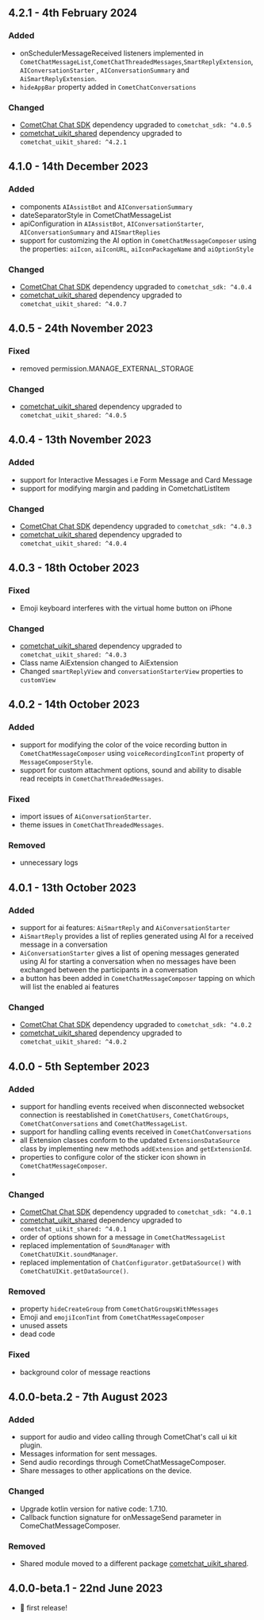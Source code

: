 ## 4.2.1 - 4th February 2024

### Added
- onSchedulerMessageReceived listeners implemented  in `CometChatMessageList`,`CometChatThreadedMessages`,`SmartReplyExtension`, `AIConversationStarter` , `AIConversationSummary` and `AiSmartReplyExtension`.
- `hideAppBar` property added in `CometChatConversations`  


### Changed

- [CometChat Chat SDK](https://pub.dev/packages/cometchat_sdk) dependency upgraded to `cometchat_sdk: ^4.0.5`
- [cometchat_uikit_shared](https://pub.dev/packages/cometchat_uikit_shared) dependency upgraded to `cometchat_uikit_shared: ^4.2.1`


## 4.1.0 - 14th December 2023

### Added
- components `AIAssistBot` and `AIConversationSummary`
- dateSeparatorStyle in CometChatMessageList
- apiConfiguration in `AIAssistBot`, `AIConversationStarter`, `AIConversationSummary` and `AISmartReplies`
- support for customizing the AI option in `CometChatMessageComposer` using the properties: `aiIcon`, `aiIconURL`, `aiIconPackageName` and `aiOptionStyle`


### Changed

- [CometChat Chat SDK](https://pub.dev/packages/cometchat_sdk) dependency upgraded to `cometchat_sdk: ^4.0.4`
- [cometchat_uikit_shared](https://pub.dev/packages/cometchat_uikit_shared) dependency upgraded to `cometchat_uikit_shared: ^4.0.7`

## 4.0.5 - 24th November 2023

### Fixed
- removed permission.MANAGE_EXTERNAL_STORAGE

### Changed

- [cometchat_uikit_shared](https://pub.dev/packages/cometchat_uikit_shared) dependency upgraded to `cometchat_uikit_shared: ^4.0.5`


## 4.0.4 - 13th November 2023

### Added
- support for Interactive Messages i.e Form Message and Card Message
- support for modifying margin and padding in CometchatListItem

### Changed

- [CometChat Chat SDK](https://pub.dev/packages/cometchat_sdk) dependency upgraded to `cometchat_sdk: ^4.0.3`
- [cometchat_uikit_shared](https://pub.dev/packages/cometchat_uikit_shared) dependency upgraded to `cometchat_uikit_shared: ^4.0.4`


## 4.0.3 - 18th October 2023

### Fixed
- Emoji keyboard interferes with the virtual home button on iPhone

### Changed
- [cometchat_uikit_shared](https://pub.dev/packages/cometchat_uikit_shared) dependency upgraded to `cometchat_uikit_shared: ^4.0.3`
- Class name AiExtension changed to  AiExtension
- Changed `smartReplyView` and `conversationStarterView` properties to `customView`

## 4.0.2 - 14th October 2023

### Added
- support for modifying the color of the voice recording button in `CometChatMessageComposer` using `voiceRecordingIconTint` property of `MessageComposerStyle`.
- support for custom attachment options, sound and ability to disable read receipts in `CometChatThreadedMessages`.

### Fixed
- import issues of `AiConversationStarter`.
- theme issues in `CometChatThreadedMessages`.

### Removed
- unnecessary logs

## 4.0.1 - 13th October 2023

### Added

- support for ai features: `AiSmartReply` and `AiConversationStarter`
- `AiSmartReply` provides a list of replies generated using AI for a received message in a conversation
- `AiConversationStarter` gives a list of opening messages generated using AI for starting a conversation when no messages have been exchanged between the participants in a conversation
- a button has been added in `CometChatMessageComposer` tapping on which will list the enabled ai features

### Changed

- [CometChat Chat SDK](https://pub.dev/packages/cometchat_sdk) dependency upgraded to `cometchat_sdk: ^4.0.2`
- [cometchat_uikit_shared](https://pub.dev/packages/cometchat_uikit_shared) dependency upgraded to `cometchat_uikit_shared: ^4.0.2`

## 4.0.0 - 5th September 2023

### Added

- support for handling events received when disconnected websocket connection is reestablished in `CometChatUsers`, `CometChatGroups`, `CometChatConversations` and `CometChatMessageList`.
- support for handling calling events received in `CometChatConversations` 
- all Extension classes conform to the updated `ExtensionsDataSource` class by implementing new methods `addExtension` and `getExtensionId`.
- properties to configure color of the sticker icon shown in `CometChatMessageComposer`.
- 

### Changed

- [CometChat Chat SDK](https://pub.dev/packages/cometchat_sdk) dependency upgraded to `cometchat_sdk: ^4.0.1`
- [cometchat_uikit_shared](https://pub.dev/packages/cometchat_uikit_shared) dependency upgraded to `cometchat_uikit_shared: ^4.0.1`
- order of options shown for a message in `CometChatMessageList`
- replaced implementation of `SoundManager` with `CometChatUIKit.soundManager`.
- replaced implementation of `ChatConfigurator.getDataSource()` with `CometChatUIKit.getDataSource()`.

### Removed

- property `hideCreateGroup` from `CometChatGroupsWithMessages`
- Emoji and `emojiIconTint` from `CometChatMessageComposer`
- unused assets
- dead code

### Fixed

- background color of message reactions

## 4.0.0-beta.2 - 7th August 2023

### Added

- support for audio and video calling through CometChat's call ui kit plugin.
- Messages information for sent messages.
- Send audio recordings through CometChatMessageComposer.
- Share messages to other applications on the device.

### Changed

- Upgrade kotlin version for native code: 1.7.10.
- Callback function signature for onMessageSend parameter in ComeChatMessageComposer.

### Removed

- Shared module moved to a different package [cometchat_uikit_shared](https://pub.dev/packages/cometchat_uikit_shared).


## 4.0.0-beta.1 - 22nd June 2023

- 🎉 first release!